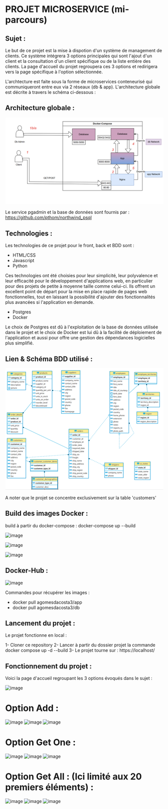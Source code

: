 # PROJET MICROSERVICE (mi-parcours)

## Sujet :

Le but de ce projet est la mise à dispotion d'un système de management de clients. Ce système intégrera 3 options principales qui sont l'ajout d'un client et la consultation d'un client spécifique ou de la liste entière des clients. La page d'accueil du projet regroupera ces 3 options et redirigera vers la page spécifique à l'option sélectionnée.


L'archtecture est faite sous la forme de microservices conteneurisé qui communiqueront entre eux via 2 réseaux (db & app). L'architecture globale est décrite à travers le schéma ci-dessous :

## Architecture globale :

![image](https://github.com/agomesdacosta3/MicroService_Exo/blob/main/Architecture.png)

Le service pgadmin et la base de données sont fournis par : https://github.com/pthom/northwind_psql 

## Technologies :

Les technologies de ce projet pour le front, back et BDD sont :
- HTML/CSS
- Javascript
- Python
  
Ces technologies ont été choisies pour leur simplicité, leur polyvalence et leur efficacité pour le développement d'applications web, en particulier pour des projets de petite à moyenne taille comme celui-ci. Ils offrent un excellent point de départ pour la mise en place rapide de pages web fonctionnelles, tout en laissant la possibilité d'ajouter des fonctionnalités plus avancées si l'application en demande.

- Postgres
- Docker

Le choix de Postgres est dû à l'exploitation de la base de données utilisée dans le projet et le choix de Docker est lui dû à la facilité de déploiement de l'application et aussi pour offre une gestion des dépendances logicielles plus simplifié. 

## Lien & Schéma BDD utilisé :

![image](https://github.com/agomesdacosta3/MicroService_Exo/blob/main/projet/ER.png)

A noter que le projet se concentre exclusivement sur la table 'customers'

## Build des images Docker :

build à partir du docker-compose : docker-compose up --build

![image](https://github.com/agomesdacosta3/MicroService_Exo/assets/60485510/a13f5e3e-f341-4f2f-af2f-e009741e7285)

![image](https://github.com/agomesdacosta3/MicroService_Exo/assets/60485510/29f8a5a4-9ddf-402a-a9d3-914cd8049e83)

![image](https://github.com/agomesdacosta3/MicroService_Exo/assets/60485510/d43ec230-a20c-4d11-b739-92d0716f4ada)

## Docker-Hub :

![image](https://github.com/agomesdacosta3/MicroService_Exo/assets/60485510/b39ae89f-e4f3-4612-9637-adf83848d8de)

Commandes pour récupérer les images : 
- docker pull agomesdacosta3/app
- docker pull agomesdacosta3/db


## Lancement du projet :

Le projet fonctionne en local :

1- Cloner ce repository
2- Lancer à partir du dossier projet la commande docker compose up -d --build
3- Le projet tourne sur : https://localhost/

## Fonctionnement du projet :

Voici la page d'accueil regroupant les 3 options évoqués dans le sujet :

![image](https://github.com/agomesdacosta3/MicroService_Exo/assets/60485510/7fc27849-2440-4aa1-93e7-3b9f1b3e1b7e)

# Option Add :

![image](https://github.com/agomesdacosta3/MicroService_Exo/assets/60485510/2d3b4812-0e9a-4c87-b5cd-d1216cc13aa5)
![image](https://github.com/agomesdacosta3/MicroService_Exo/assets/60485510/d6888c13-fe3c-43b1-8a1b-dc7548c7e565)
![image](https://github.com/agomesdacosta3/MicroService_Exo/assets/60485510/2264fd89-c21b-4ec0-89a8-4b217158c224)

# Option Get One :

![image](https://github.com/agomesdacosta3/MicroService_Exo/assets/60485510/56a82ec9-57ad-41a7-841f-5faf8c8cf43b)
![image](https://github.com/agomesdacosta3/MicroService_Exo/assets/60485510/3d25d6de-b565-4181-b4f2-3e68a6394db4)
![image](https://github.com/agomesdacosta3/MicroService_Exo/assets/60485510/84328ef9-b4a5-4696-a387-615154ff4e4d)


# Option Get All : (Ici limité aux 20 premiers éléments) : 

![image](https://github.com/agomesdacosta3/MicroService_Exo/assets/60485510/12e0602c-e369-4646-98a3-7c4a9c7f6647)
![image](https://github.com/agomesdacosta3/MicroService_Exo/assets/60485510/a3c1f779-d8ed-42fe-8f4e-fbc0ad314cf2)
![image](https://github.com/agomesdacosta3/MicroService_Exo/assets/60485510/6dca96b5-bf9e-4086-b998-2e3d87174216)
